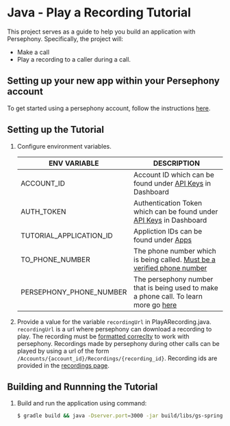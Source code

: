 # Java - Play a Recording Tutorial

This project serves as a guide to help you build an application with Persephony. Specifically, the project will:

- Make a call
- Play a recording to a caller during a call.   

## Setting up your new app within your Persephony account

To get started using a persephony account, follow the instructions [here](https://persephony-docs.readme.io/docs/getting-started-with-persephony).

## Setting up the Tutorial

1. Configure environment variables.

   | ENV VARIABLE            | DESCRIPTION                                                                                                                                                                             |
   | ----------------------- | --------------------------------------------------------------------------------------------------------------------------------------------------------------------------------------- |
   | ACCOUNT_ID              | Account ID which can be found under [API Keys](https://www.persephony.com/dashboard/portal/account/authentication) in Dashboard                                                         |
   | AUTH_TOKEN              | Authentication Token which can be found under [API Keys](https://www.persephony.com/dashboard/portal/account/authentication) in Dashboard                                               |
   | TUTORIAL_APPLICATION_ID | Appliction IDs can be found under [Apps](https://www.persephony.com/dashboard/portal/applications) |
   | TO_PHONE_NUMBER | The phone number which is being called. [Must be a verified phone number](https://docs.persephony.com/docs/using-your-trial-account#section-verifying-outbound-numbers) | 
   | PERSEPHONY_PHONE_NUMBER | The persephony number that is being used to make a phone call. To learn more go [here](https://docs.persephony.com/docs/getting-started-with-persephony#section-2-get-a-phone-number)

2. Provide a value for the variable `recordingUrl` in PlayARecording.java. `recordingUrl` is a url where persephony can download a recording to play. The recording must be [formatted correclty](https://docs.persephony.com/reference/interactive-voice-response-ivr#play) to work with persephony. Recordings made by persephony during other calls can be played by using a url of the form `/Accounts/{account_id}/Recordings/{recording_id}`. Recording ids are provided in the [recordings page](https://www.persephony.com/dashboard/portal/recordings).

## Building and Runnning the Tutorial

1. Build and run the application using command:

   ```bash
   $ gradle build && java -Dserver.port=3000 -jar build/libs/gs-spring-boot-0.1.0.jar
   ```
